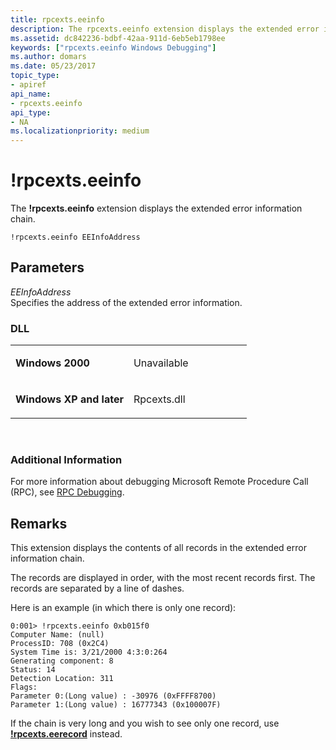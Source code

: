 ```yaml
---
title: rpcexts.eeinfo
description: The rpcexts.eeinfo extension displays the extended error information chain.
ms.assetid: dc842236-bdbf-42aa-911d-6eb5eb1798ee
keywords: ["rpcexts.eeinfo Windows Debugging"]
ms.author: domars
ms.date: 05/23/2017
topic_type:
- apiref
api_name:
- rpcexts.eeinfo
api_type:
- NA
ms.localizationpriority: medium
---
```


# !rpcexts.eeinfo


The **!rpcexts.eeinfo** extension displays the extended error information chain.

```dbgcmd
!rpcexts.eeinfo EEInfoAddress
```

## <span id="ddk__rpcexts_eeinfo_dbg"></span><span id="DDK__RPCEXTS_EEINFO_DBG"></span>Parameters


<span id="_______EEInfoAddress______"></span><span id="_______eeinfoaddress______"></span><span id="_______EEINFOADDRESS______"></span> *EEInfoAddress*   
Specifies the address of the extended error information.

### <span id="DLL"></span><span id="dll"></span>DLL

<table>
<colgroup>
<col width="50%" />
<col width="50%" />
</colgroup>
<tbody>
<tr class="odd">
<td align="left"><p><strong>Windows 2000</strong></p></td>
<td align="left"><p>Unavailable</p></td>
</tr>
<tr class="even">
<td align="left"><p><strong>Windows XP and later</strong></p></td>
<td align="left"><p>Rpcexts.dll</p></td>
</tr>
</tbody>
</table>

 

### <span id="Additional_Information"></span><span id="additional_information"></span><span id="ADDITIONAL_INFORMATION"></span>Additional Information

For more information about debugging Microsoft Remote Procedure Call (RPC), see [RPC Debugging](rpc-debugging.md).

Remarks
-------

This extension displays the contents of all records in the extended error information chain.

The records are displayed in order, with the most recent records first. The records are separated by a line of dashes.

Here is an example (in which there is only one record):

```dbgcmd
0:001> !rpcexts.eeinfo 0xb015f0
Computer Name: (null)
ProcessID: 708 (0x2C4)
System Time is: 3/21/2000 4:3:0:264
Generating component: 8
Status: 14
Detection Location: 311
Flags:
Parameter 0:(Long value) : -30976 (0xFFFF8700)
Parameter 1:(Long value) : 16777343 (0x100007F)
```

If the chain is very long and you wish to see only one record, use [**!rpcexts.eerecord**](-rpcexts-eerecord.md) instead.

 

 






